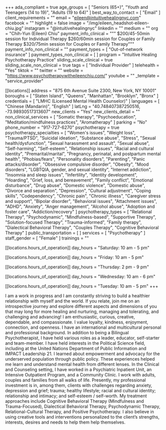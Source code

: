 +++
ada_compliant = true
age_groups = [
  "Seniors (65+)",
  "Youth and Teenagers (14 to 19)",
  "Adults (19 to 64)"
]
best_way_to_contact = [ "Email" ]
client_requirements = ""
email = "eileen@intuitivehealingnyc.com"
facebook = ""
highlight = false
image = "/img/eileen_headshot-eileen-chiu.jpg"
instagram = "@intuitivehealingnyc"
linkedin = ""
medium = ""
org = "Chih-Yun (Eileen) Chiu"
payment_info_clinical = """
$200/45-50min session for Individual Therapy
$260/60min session for Couples or Family Therapy
$320/75min session for Couples or Family Therapy"""
payment_info_non_clinical = ""
payment_types = [ "Out-of-network insurance" ]
payment_types_non_clinical = [ ]
program = "Intuitive Healing Psychotherapy Practice"
sliding_scale_clinical = true
sliding_scale_non_clinical = true
tags = [ "Individual Provider" ]
telehealth = "Yes"
tiktok = ""
twitter = ""
website = "https://www.psychotherapywitheileenchiu.com/"
youtube = ""
_template = "service_provider"

[[locations]]
address = "875 6th Avenue Suite 2300, New York, NY 10001"
boroughs = [ "Staten Island", "Queens", "Manhattan", "Brooklyn", "Bronx" ]
credentials = [ "LMHC (Licensed Mental Health Counselor)" ]
languages = [ "Chinese (Mandarin)", "English" ]
latLng = "40.748407387250516, -73.98930517313607"
new_clients = "Yes"
new_clients_detail = ""
non_clinical_services = [
  "Somatic therapy",
  "Psychoeducation",
  "Meditation/mindfulness practices",
  "Aromatherapy"
]
parking = "No"
phone_number = "917-727-6270"
psychotherapy = true
psychotherapy_specialties = [
  "Women's issues",
  "Weight loss",
  "Trauma/PTSD",
  "Suicidal ideation",
  "Substance abuse",
  "Stress",
  "Sexual health/dysfunction",
  "Sexual harassment and assault",
  "Sexual abuse",
  "Self-harming",
  "Self-esteem",
  "Relationship issues",
  "Racial and cultural identity",
  "Premarital/marital",
  "Pregnancy, perinatal, and postpartum mental health",
  "Phobias/fears",
  "Personality disorders",
  "Parenting",
  "Panic attacks/disorder",
  "Obsessive compulsive disorder",
  "Obesity",
  "Mood disorders",
  "LGBTQIA, gender, and sexual identity",
  "Internet addiction",
  "Insomnia and sleep issues",
  "Infertility",
  "Identity development",
  "Hoarding",
  "Grief, loss, and bereavement",
  "Family conflict",
  "Emotional disturbance",
  "Drug abuse",
  "Domestic violence",
  "Domestic abuse",
  "Divorce and separation",
  "Depression",
  "Cultural adjustment",
  "Coping skills",
  "Codependency",
  "Chronic pain",
  "Chronic illness",
  "Caregiver stress and support",
  "Bipolar disorder",
  "Behavioral issues",
  "Attachment issues",
  "ADHD",
  "Anxiety",
  "Anger management",
  "Alcohol abuse",
  "Adoption and foster care",
  "Addiction/recovery"
]
psychotherapy_types = [
  "Relational Therapy",
  "Psychodynamic",
  "Mindfulness-based",
  "Supportive Therapy",
  "Solution-focused Therapy",
  "Trauma-informed",
  "Family therapy",
  "Dialectical Behavioral Therapy",
  "Couples Therapy",
  "Cognitive Behavioral Therapy"
]
public_transportation = [ ]
services = [ "Psychotherapy" ]
staff_gender = [ "Female" ]
trainings = ""

  [[locations.hours_of_operation]]
  day_hours = "Saturday: 10 am - 5 pm"

  [[locations.hours_of_operation]]
  day_hours = "Friday: 10 am - 5 pm"

  [[locations.hours_of_operation]]
  day_hours = "Thursday: 2 pm - 9 pm"

  [[locations.hours_of_operation]]
  day_hours = "Wednesday: 10 am - 6 pm"

  [[locations.hours_of_operation]]
  day_hours = "Tuesday: 10 am - 5 pm"
+++

I am a work in progress and I am constantly striving to build a healthier relationship with myself and the world. If you relate, join me on an introspective journey and explore different aspects and dimensions of you that may long for more healing and nurturing, managing and tolerating, and challenging and advancing! I am enthusiastic, curious, creative, dependable, and compassionate. I value loyalty, kindness, enjoyment, connection, and openness. I have an international and multicultural personal and professional background. In addition to being a Bilingual Psychotherapist, I have held various roles as a leader, educator, self-starter and team-member. I have held interests in the Political Science field, including at the United Nations Department of Public Information and IMPACT Leadership 21. I learned about empowerment and advocacy for the underserved population through public policy. These experiences helped me learn and understand mental health from different lenses. In the Clinical and Counseling setting, I have worked in a Psychiatric Inpatient Unit, an Intensive Outpatient Program, and a Community Clinic. I work with adults, couples and families from all walks of life. Presently, my professional investment is in, among them, clients with challenges regarding anxiety, depression and grief; trauma; healthy lifestyle; racial and cultural identity; relationship and intimacy; and self-esteem / self-worth. My treatment approaches include Cognitive Behavioral Therapy (Mindfulness and Trauma-Focused), Dialectical Behavioral Therapy, Psychodynamic Therapy, Relational-Cultural Therapy, and Positive Psychotherapy. I also believe in using creative tools and interventions personalized to the client’s strengths, interests, desires and needs to help them help themselves.
